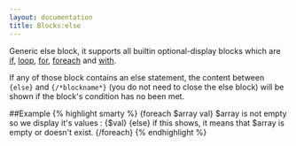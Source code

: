```yaml
---
layout: documentation
title: Blocks:else
---
```


Generic else block, it supports all builtin optional-display blocks which are [if](/documentation/2.x-dev/blocks/if.html), [loop](/documentation/2.x-dev/blocks/loop.html), [for](/documentation/2.x-dev/blocks/for.html), [foreach](/documentation/2.x-dev/blocks/foreach.html) and [with](/documentation/2.x-dev/blocks/with.html).


If any of those block contains an else statement, the content between `{else}` and `{/*blockname*}` (you do not need to close the else block) will be shown if the block's condition has no been met.

##Example
{% highlight smarty %}
{foreach $array val}
  $array is not empty so we display it's values : {$val}
{else}
  if this shows, it means that $array is empty or doesn't exist.
{/foreach}
{% endhighlight %}
